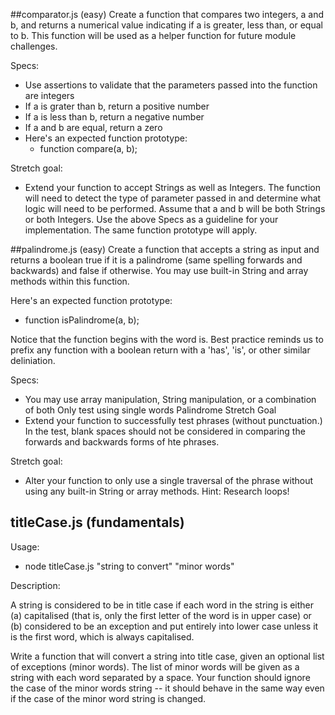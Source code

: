 ##comparator.js (easy)
Create a function that compares two integers, a and b, and returns a numerical value indicating if a is greater, less than, or equal to b. This function will be used as a helper function for future module challenges.

Specs:

- Use assertions to validate that the parameters passed into the function are integers
- If a is grater than b, return a positive number
- If a is less than b, return a negative number
- If a and b are equal, return a zero
- Here's an expected function prototype:
	- function compare(a, b);

Stretch goal:

- Extend your function to accept Strings as well as Integers. The function will need to detect the type of parameter passed in and determine what logic will need to be performed. Assume that a and b will be both Strings or both Integers. Use the above Specs as a guideline for your implementation. The same function prototype will apply.


##palindrome.js (easy)
Create a function that accepts a string as input and returns a boolean true if it is a palindrome (same spelling forwards and backwards) and false if otherwise. You may use built-in String and array methods within this function.

Here's an expected function prototype:

- function isPalindrome(a, b);

Notice that the function begins with the word is. Best practice reminds us to prefix any function with a boolean return with a 'has', 'is', or other similar deliniation.

Specs:

- You may use array manipulation, String manipulation, or a combination of both
Only test using single words
Palindrome Stretch Goal
- Extend your function to successfully test phrases (without punctuation.) In the test, blank spaces should not be considered in comparing the forwards and backwards forms of hte phrases.

Stretch goal: 

- Alter your function to only use a single traversal of the phrase without using any built-in String or array methods. Hint: Research loops!

## titleCase.js (fundamentals)
Usage: 

- node titleCase.js "string to convert" "minor words"

Description:

A string is considered to be in title case if each word in the string is either (a) capitalised (that is, only the first letter of the word is in upper case) or (b) considered to be an exception and put entirely into lower case unless it is the first word, which is always capitalised.

Write a function that will convert a string into title case, given an optional list of exceptions (minor words). The list of minor words will be given as a string with each word separated by a space. Your function should ignore the case of the minor words string -- it should behave in the same way even if the case of the minor word string is changed.

